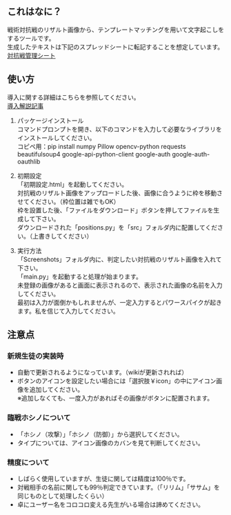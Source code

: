 ## これはなに？
戦術対抗戦のリザルト画像から、テンプレートマッチングを用いて文字起こしをするツールです。  
生成したテキストは下記のスプレッドシートに転記することを想定しています。  
[対抗戦管理シート](https://docs.google.com/spreadsheets/d/12KPs3jY6IbdQOeOLc9a1Pgb9oAaiYB4bbUED37Il09U/) 
## 使い方
導入に関する詳細はこちらを参照してください。  
[導入解説記事](https://note.com/sisisirasu/n/ndb5d1f0260bf) 
1. パッケージインストール  
コマンドプロンプトを開き、以下のコマンドを入力して必要なライブラリをインストールしてください。  
コピペ用：pip install numpy Pillow opencv-python requests beautifulsoup4 google-api-python-client google-auth google-auth-oauthlib

1. 初期設定  
「初期設定.html」を起動してください。  
対抗戦のリザルト画像をアップロードした後、画像に合うように枠を移動させてください。（枠位置は雑でもOK）  
枠を設置した後、「ファイルをダウンロード」ボタンを押してファイルを生成して下さい。  
ダウンロードされた「positions.py」を「src」フォルダ内に配置してください。（上書きしてください）

1. 実行方法  
「Screenshots」フォルダ内に、判定したい対抗戦のリザルト画像を入れて下さい。  
「main.py」を起動すると処理が始まります。  
未登録の画像があると画面に表示されるので、表示された画像の名前を入力してください。  
最初は入力が面倒かもしれませんが、一定入力するとパワースパイクが起きます。私を信じて入力してください。

## 注意点  
### 新規生徒の実装時  
 - 自動で更新されるようになっています。（wikiが更新されれば）  
 - ボタンのアイコンを設定したい場合には「選択肢￥icon」の中にアイコン画像を追加してください。  
※追加しなくても、一度入力があればその画像がボタンに配置されます。  
###  臨戦ホシノについて  
 - 「ホシノ（攻撃）」「ホシノ（防御）」から選択してください。  
 - タイプについては、アイコン画像のカバンを見て判断してください。
###  精度について
 - しばらく使用していますが、生徒に関しては精度は100％です。
 - 対戦相手の名前に関しても99％判定できています。（「リリム」「ササム」を同じものとして処理したくらい）
 - 卓にユーザー名をコロコロ変える先生がいる場合は諦めてください。
